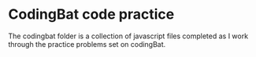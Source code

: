 CodingBat code practice  
====================

The codingbat folder is a collection of javascript files completed as I work through the practice problems set on codingBat. 

